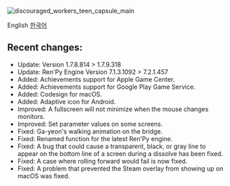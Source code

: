 ![discouraged_workers_teen_capsule_main](https://yggdrasil-studio.github.io/Discouraged-Workers/news/002/news_banner_teen.webp)

English [한국어](https://github.com/YGGDRASIL-STUDIO/Discouraged-Workers/tree/gh-pages/news/002/teen_update.ko_KR.md)

##  Recent changes:
* Update: Version 1.7.8.814 > 1.7.9.318
* Update: Ren'Py Engine Version 7.1.3.1092 > 7.2.1.457
* Added: Achievements support for Apple Game Center.
* Added: Achievements support for Google Play Game Service.
* Added: Codesign for macOS.
* Added: Adaptive icon for Android.
* Improved: A fullscreen will not minimize when the mouse changes monitors.
* Improved: Set parameter values on some screens.
* Fixed: Ga-yeon's walking animation on the bridge.
* Fixed: Renamed function for the latest Ren'Py engine.
* Fixed: A bug that could cause a transparent, black, or gray line to appear on the bottom line of a screen during a dissolve has been fixed.
* Fixed: A case where rolling forward would fail is now fixed.
* Fixed: A problem that prevented the Steam overlay from showing up on macOS was fixed.
